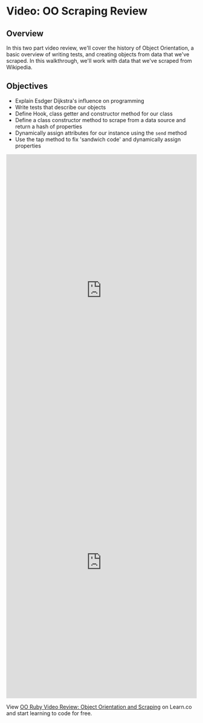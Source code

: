 # Video: OO Scraping Review

## Overview

In this two part video review, we'll cover the history of Object Orientation, a basic overview of writing tests, and creating objects from data that we've scraped. In this walkthrough, we'll work with data that we've scraped from Wikipedia. 

## Objectives

- Explain Esdger Dijkstra's influence on programming
- Write tests that describe our objects
- Define Hook, class getter and constructor method for our class
- Define a class constructor method to scrape from a data source and return a hash of properties
- Dynamically assign attributes for our instance using the `send` method
- Use the tap method to fix 'sandwich code' and dynamically assign properties

<iframe width="100%" height="720" src="https://www.youtube.com/embed/LcVasuO5uKA?rel=0&amp;showinfo=0" frameborder="0" allowfullscreen></iframe>


<iframe width="100%" height="720" src="https://www.youtube.com/embed/oXwdOdBUyCI?rel=0&amp;showinfo=0" frameborder="0" allowfullscreen></iframe>

<p class='util--hide'>View <a href='https://learn.co/lessons/oo-ruby-video-review-object-orientation-and-scraping'>OO Ruby Video Review: Object Orientation and Scraping</a> on Learn.co and start learning to code for free.</p>
